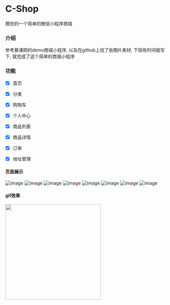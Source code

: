 # C-Shop
模仿的一个简单的微信小程序商城


### 介绍
参考慕课网的demo商城小程序, 以及在github上找了些图片素材, 下班有时间就写下, 就完成了这个简单的商城小程序

### 功能
- [x] 首页
- [x] 分类
- [x] 购物车
- [x] 个人中心
- [x] 商品列表
- [x] 商品详情
- [x] 订单
- [x] 地址管理


#### 页面展示
![image](https://github.com/SJcz/C-Shop/tree/master/screenshot/1.png) 
![image](https://github.com/SJcz/C-Shop/tree/master/screenshot/2.png) 
![image](https://github.com/SJcz/C-Shop/tree/master/screenshot/3.png) 
![image](https://github.com/SJcz/C-Shop/tree/master/screenshot/4.png) 
![image](https://github.com/SJcz/C-Shop/tree/master/screenshot/5.png) 
![image](https://github.com/SJcz/C-Shop/tree/master/screenshot/6.png) 
![image](https://github.com/SJcz/C-Shop/tree/master/screenshot/7.png) 
![image](https://github.com/SJcz/C-Shop/tree/master/screenshot/8.jpg) 


#### gif效果
<image src="/screenshot/GIF.gif" width="300"/>






